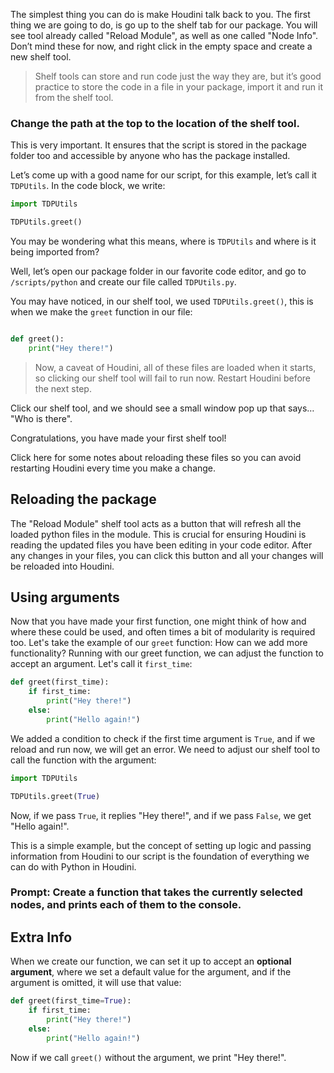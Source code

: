 The simplest thing you can do is make Houdini talk back to you. The first thing we are going to do, is go up to the shelf tab for our package. You will see tool already called "Reload Module", as well as one called "Node Info". Don’t mind these for now, and right click in the empty space and create a new shelf tool.

> Shelf tools can store and run code just the way they are, but it’s good practice to store the code in a file in your package, import it and run it from the shelf tool.

### **Change the path at the top to the location of the shelf tool.**
This is very important. It ensures that the script is stored in the package folder too and accessible by anyone who has the package installed.

Let’s come up with a good name for our script, for this example, let’s call it `TDPUtils`. In the code block, we write:

```python
import TDPUtils

TDPUtils.greet()
```

You may be wondering what this means, where is `TDPUtils` and where is it being imported from?

Well, let’s open our package folder in our favorite code editor, and go to `/scripts/python` and create our file called `TDPUtils.py`.

You may have noticed, in our shelf tool, we used `TDPUtils.greet()`, this is when we make the `greet` function in our file:

```python

def greet():
	print("Hey there!")

```

> Now, a caveat of Houdini, all of these files are loaded when it starts, so clicking our shelf tool will fail to run now. Restart Houdini before the next step.

Click our shelf tool, and we should see a small window pop up that says… "Who is there".

Congratulations, you have made your first shelf tool! 

Click here for some notes about reloading these files so you can avoid restarting Houdini every time you make a change.
## Reloading the package

The "Reload Module" shelf tool acts as a button that will refresh all the loaded python files in the module. This is crucial for ensuring Houdini is reading the updated files you have been editing in your code editor. After any changes in your files, you can click this button and all your changes will be reloaded into Houdini.

## Using arguments
Now that you have made your first function, one might think of how and where these could be used, and often times a bit of modularity is required too. Let's take the example of our `greet` function: How can we add more functionality? Running with our greet function, we can adjust the function to accept an argument. Let's call it `first_time`:

```python
def greet(first_time):
	if first_time:
		print("Hey there!")
	else:
		print("Hello again!")
```

We added a condition to check if the first time argument is `True`, and if we reload and run now, we will get an error. We need to adjust our shelf tool to call the function with the argument:

```python
import TDPUtils

TDPUtils.greet(True)
```

Now, if we pass `True`, it replies "Hey there!", and if we pass `False`, we get "Hello again!".

This is a simple example, but the concept of setting up logic and passing information from Houdini to our script is the foundation of everything we can do with Python in Houdini.

### **Prompt**: Create a function that takes the currently selected nodes, and prints each of them to the console.
## Extra Info

When we create our function, we can set it up to accept an **optional argument**, where we set a default value for the argument, and if the argument is omitted, it will use that value:

```python
def greet(first_time=True):
	if first_time:
		print("Hey there!")
	else:
		print("Hello again!")
```
Now if we call `greet()` without the argument, we print "Hey there!".